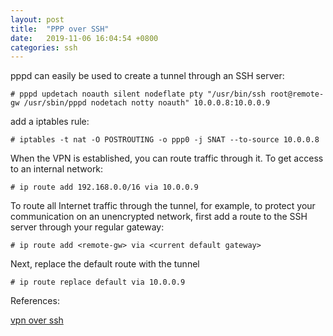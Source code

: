 ```yaml
---
layout: post
title:  "PPP over SSH"
date:   2019-11-06 16:04:54 +0800
categories: ssh
---
```


pppd can easily be used to create a tunnel through an SSH server:

```
# pppd updetach noauth silent nodeflate pty "/usr/bin/ssh root@remote-gw /usr/sbin/pppd nodetach notty noauth" 10.0.0.8:10.0.0.9
```

add a iptables rule:
```
# iptables -t nat -O POSTROUTING -o ppp0 -j SNAT --to-source 10.0.0.8
```

When the VPN is established, you can route traffic through it. To get access to an internal network:
```
# ip route add 192.168.0.0/16 via 10.0.0.9
```

To route all Internet traffic through the tunnel, for example, to protect your communication on an unencrypted network, first add a route to the SSH server through your regular gateway:
```
# ip route add <remote-gw> via <current default gateway>
```

Next, replace the default route with the tunnel
```
# ip route replace default via 10.0.0.9
```

References:

[vpn over ssh](https://wiki.archlinux.org/index.php/VPN_over_SSH)